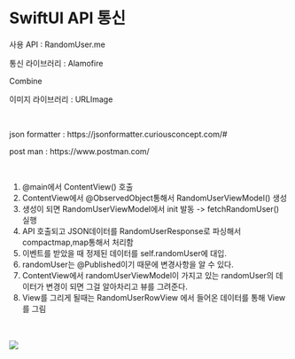 <h1> SwiftUI API 통신 </h1>
<p>사용 API : RandomUser.me</p>
<p>통신 라이브러리 : Alamofire</p>
<p>Combine</p>
<p>이미지 라이브러리 : URLImage</p>

<br>
<p> json formatter : https://jsonformatter.curiousconcept.com/# </p>
<p> post man : https://www.postman.com/ </p>
<br>

1. @main에서 ContentView() 호출
2. ContentView에서 @ObservedObject통해서 RandomUserViewModel() 생성
3. 생성이 되면 RandomUserViewModel에서 init 발동 -> fetchRandomUser() 실행
4. API 호출되고 JSON데이터를 RandomUserResponse로 파싱해서 compactmap,map통해서 처리함
5. 이벤트를 받았을 때 정제된 데이터를 self.randomUser에 대입.
6. randomUser는 @Published이기 때문에 변경사항을 알 수 있다.
7. ContentView에서 randomUserViewModel이 가지고 있는 randomUser의 데이터가 변경이 되면 그걸 알아차리고 뷰를 그려준다.
8. View를 그리게 될때는 RandomUserRowView 에서 들어온 데이터를 통해 View를 그림

<br>
<br>
<img src="https://github.com/SANGDOLEE/test_RandomUserAPI/assets/108053426/7185e9ce-4ff9-446d-bf14-d481f4937649">


<br>
<br>
